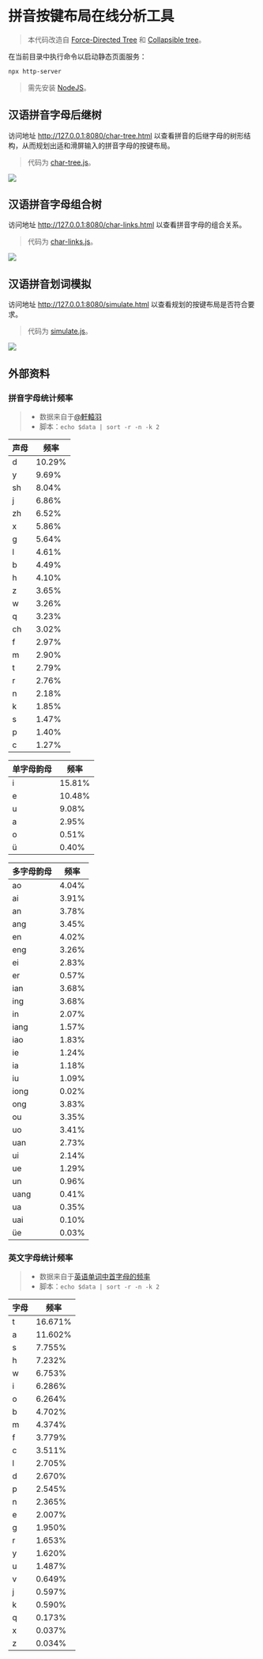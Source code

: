 拼音按键布局在线分析工具
==============================

> 本代码改造自
> [Force-Directed Tree](https://observablehq.com/@d3/force-directed-tree@183)
> 和 [Collapsible tree](https://observablehq.com/@d3/collapsible-tree)。

在当前目录中执行命令以启动静态页面服务：

```sh
npx http-server
```

> 需先安装 [NodeJS](https://nodejs.org/)。

## 汉语拼音字母后继树

访问地址 http://127.0.0.1:8080/char-tree.html
以查看拼音的后继字母的树形结构，从而规划出适和滑屏输入的拼音字母的按键布局。

> 代码为 [char-tree.js](./char-tree.js)。

![](../assets/img/pinyin-char-tree.png)

## 汉语拼音字母组合树

访问地址 http://127.0.0.1:8080/char-links.html
以查看拼音字母的组合关系。

> 代码为 [char-links.js](./char-links.js)。

![](../assets/img/pinyin-char-links.png)

## 汉语拼音划词模拟

访问地址 http://127.0.0.1:8080/simulate.html
以查看规划的按键布局是否符合要求。

> 代码为 [simulate.js](./simulate.js)。

![](../assets/img/pinyin-key-layout.png)

## 外部资料

### 拼音字母统计频率

> - 数据来自于[@軒轅羽](https://www.zhihu.com/question/23111438/answer/559582999)
> - 脚本：`echo $data | sort -r -n -k 2`

| 声母 | 频率 |
| -- | -- |
| d | 10.29% |
| y | 9.69% |
| sh | 8.04% |
| j | 6.86% |
| zh | 6.52% |
| x | 5.86% |
| g | 5.64% |
| l | 4.61% |
| b | 4.49% |
| h | 4.10% |
| z | 3.65% |
| w | 3.26% |
| q | 3.23% |
| ch | 3.02% |
| f | 2.97% |
| m | 2.90% |
| t | 2.79% |
| r | 2.76% |
| n | 2.18% |
| k | 1.85% |
| s | 1.47% |
| p | 1.40% |
| c | 1.27% |

| 单字母韵母 | 频率 |
| -- | -- |
| i | 15.81% |
| e | 10.48% |
| u | 9.08% |
| a | 2.95% |
| o | 0.51% |
| ü | 0.40% |

| 多字母韵母 | 频率 |
| -- | -- |
| ao | 4.04% |
| ai | 3.91% |
| an | 3.78% |
| ang | 3.45% |
| en | 4.02% |
| eng | 3.26% |
| ei | 2.83% |
| er | 0.57% |
| ian | 3.68% |
| ing | 3.68% |
| in | 2.07% |
| iang | 1.57% |
| iao | 1.83% |
| ie | 1.24% |
| ia | 1.18% |
| iu | 1.09% |
| iong | 0.02% |
| ong | 3.83% |
| ou | 3.35% |
| uo | 3.41% |
| uan | 2.73% |
| ui | 2.14% |
| ue | 1.29% |
| un | 0.96% |
| uang | 0.41% |
| ua | 0.35% |
| uai | 0.10% |
| üe | 0.03% |

### 英文字母统计频率

> - 数据来自于[英语单词中首字母的频率](https://zh.wikipedia.org/zh-cn/%E5%AD%97%E6%AF%8D%E9%A2%91%E7%8E%87#.E8.8B.B1.E8.AF.AD.E5.8D.95.E8.AF.8D.E4.B8.AD.E9.A6.96.E5.AD.97.E6.AF.8D.E7.9A.84.E9.A2.91.E7.8E.87)
> - 脚本：`echo $data | sort -r -n -k 2`

| 字母 | 频率 |
| -- | -- |
| t | 16.671% |
| a | 11.602% |
| s | 7.755% |
| h | 7.232% |
| w | 6.753% |
| i | 6.286% |
| o | 6.264% |
| b | 4.702% |
| m | 4.374% |
| f | 3.779% |
| c | 3.511% |
| l | 2.705% |
| d | 2.670% |
| p | 2.545% |
| n | 2.365% |
| e | 2.007% |
| g | 1.950% |
| r | 1.653% |
| y | 1.620% |
| u | 1.487% |
| v | 0.649% |
| j | 0.597% |
| k | 0.590% |
| q | 0.173% |
| x | 0.037% |
| z | 0.034% |
